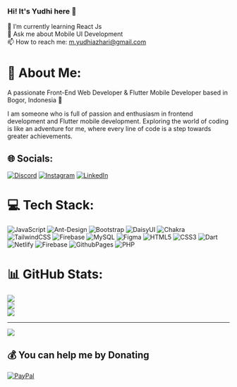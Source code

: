 ### Hi! It's Yudhi here 👋

🌱 I’m currently learning React Js<br>💬 Ask me about Mobile UI Development<br> 📫 How to reach me: m.yudhiazhari@gmail.com

# 💫 About Me:

A passionate Front-End Web Developer & Flutter Mobile Developer based in Bogor, Indonesia 📍

I am someone who is full of passion and enthusiasm in frontend development and Flutter mobile development. Exploring the world of coding is like an adventure for me, where every line of code is a step towards greater achievements.

## 🌐 Socials:
[![Discord](https://img.shields.io/badge/Discord-%237289DA.svg?logo=discord&logoColor=white)](https://discord.gg/yudhiazhr) [![Instagram](https://img.shields.io/badge/Instagram-%23E4405F.svg?logo=Instagram&logoColor=white)](https://instagram.com/yudhiazhr) [![LinkedIn](https://img.shields.io/badge/LinkedIn-%230077B5.svg?logo=linkedin&logoColor=white)](https://linkedin.com/in/yudhiazhr) 

# 💻 Tech Stack:
![JavaScript](https://img.shields.io/badge/javascript-%23323330.svg?style=for-the-badge&logo=javascript&logoColor=%23F7DF1E) ![Ant-Design](https://img.shields.io/badge/-AntDesign-%230170FE?style=for-the-badge&logo=ant-design&logoColor=white) ![Bootstrap](https://img.shields.io/badge/bootstrap-%238511FA.svg?style=for-the-badge&logo=bootstrap&logoColor=white) ![DaisyUI](https://img.shields.io/badge/daisyui-5A0EF8?style=for-the-badge&logo=daisyui&logoColor=white) ![Chakra](https://img.shields.io/badge/chakra-%234ED1C5.svg?style=for-the-badge&logo=chakraui&logoColor=white) ![TailwindCSS](https://img.shields.io/badge/tailwindcss-%2338B2AC.svg?style=for-the-badge&logo=tailwind-css&logoColor=white) ![Firebase](https://img.shields.io/badge/Firebase-039BE5?style=for-the-badge&logo=Firebase&logoColor=white) ![MySQL](https://img.shields.io/badge/mysql-%2300000f.svg?style=for-the-badge&logo=mysql&logoColor=white) ![Figma](https://img.shields.io/badge/figma-%23F24E1E.svg?style=for-the-badge&logo=figma&logoColor=white) ![HTML5](https://img.shields.io/badge/html5-%23E34F26.svg?style=for-the-badge&logo=html5&logoColor=white) ![CSS3](https://img.shields.io/badge/css3-%231572B6.svg?style=for-the-badge&logo=css3&logoColor=white) ![Dart](https://img.shields.io/badge/dart-%230175C2.svg?style=for-the-badge&logo=dart&logoColor=white) ![Netlify](https://img.shields.io/badge/netlify-%23000000.svg?style=for-the-badge&logo=netlify&logoColor=#00C7B7) ![Firebase](https://img.shields.io/badge/firebase-%23039BE5.svg?style=for-the-badge&logo=firebase) ![GithubPages](https://img.shields.io/badge/github%20pages-121013?style=for-the-badge&logo=github&logoColor=white) ![PHP](https://img.shields.io/badge/php-%23777BB4.svg?style=for-the-badge&logo=php&logoColor=white)
# 📊 GitHub Stats:
![](https://github-readme-stats.vercel.app/api?username=yudhiazhr&theme=radical&hide_border=false&include_all_commits=false&count_private=false)<br/>
![](https://github-readme-streak-stats.herokuapp.com/?user=yudhiazhr&theme=radical&hide_border=false)<br/>
![](https://github-readme-stats.vercel.app/api/top-langs/?username=yudhiazhr&theme=radical&hide_border=false&include_all_commits=false&count_private=false&layout=compact)

---
[![](https://visitcount.itsvg.in/api?id=yudhiazhr&icon=0&color=1)](https://visitcount.itsvg.in)

  ## 💰 You can help me by Donating
  [![PayPal](https://img.shields.io/badge/PayPal-00457C?style=for-the-badge&logo=paypal&logoColor=white)](https://paypal.me/yudhiazhr) 
